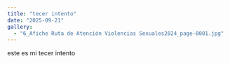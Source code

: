 ```yaml
---
title: "tecer intento"
date: "2025-09-21"
gallery:
  - "6_Afiche Ruta de Atención Violencias Sexuales2024_page-0001.jpg"
---
```


este es mi tecer intento


